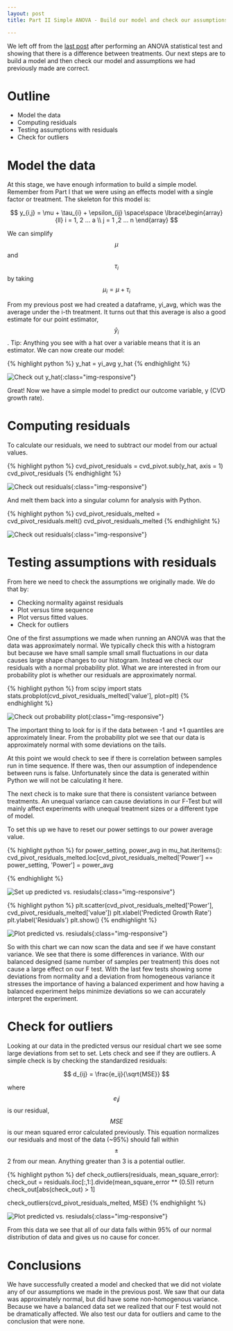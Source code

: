 ```yaml
---
layout: post
title: Part II Simple ANOVA - Build our model and check our assumptions 

---
```


We left off from the [last post](http://www.robahall.com/Performing-ANOVA-Analysis/) after performing an ANOVA statistical test and showing that there is a difference between treatments. 
Our next steps are to build a model and then check our model and assumptions we had previously made are correct. 

<script type="text/javascript" async
  src="https://cdn.mathjax.org/mathjax/latest/MathJax.js?config=TeX-MML-AM_CHTML">
</script>

# Outline

* Model the data
* Computing residuals
* Testing assumptions with residuals
* Check for outliers

# Model the data

At this stage, we have enough information to build a simple model. Remember from Part I that we were using an effects model with a single factor or treatment. 
The skeleton for this model is: 

$$ y_{i,j} = \mu + \tau_{i} + \epsilon_{ij} \space\space \lbrace\begin{array}{ll} i = 1, 2 ... a \\ j = 1 ,2 ... n \end{array} $$

We can simplify $$\mu$$ and $$\tau_{i}$$ by taking $$ \mu_{i}= \mu + \tau_{i} $$

From my previous post we had created a dataframe, yi_avg, which was the average under the i-th treatment. It turns out that this average is also a good estimate for our point estimator, $$ \hat{y}_{i}$$. 
Tip: Anything you see with a hat over a variable means that it is an estimator.
We can now create our model:

{% highlight python %}
y_hat = yi_avg 
y_hat
{% endhighlight %}

![Check out y_hat](/images/Build-model-and-check/createPountEstimatorMuHat.png){:class="img-responsive"}

Great! Now we have a simple model to predict our outcome variable, y (CVD growth rate). 

# Computing residuals

To calculate our residuals, we need to subtract our model from our actual values. 

{% highlight python %}
cvd_pivot_residuals = cvd_pivot.sub(y_hat, axis = 1)
cvd_pivot_residuals
{% endhighlight %}

![Check out residuals](/images/Build-model-and-check/cvdPivotResiduals.png){:class="img-responsive"}

And melt them back into a singular column for analysis with Python.

{% highlight python %}
cvd_pivot_residuals_melted = cvd_pivot_residuals.melt()
cvd_pivot_residuals_melted
{% endhighlight %}

![Check out residuals](/images/Build-model-and-check/cvdPivotResidualsMelted.png){:class="img-responsive"}


# Testing assumptions with residuals

From here we need to check the assumptions we originally made.  We do that by:

* Checking normality against residuals
* Plot versus time sequence
* Plot versus fitted values.
* Check for outliers

One of the first assumptions we made when running an ANOVA was that the data was approximately normal. We typically check this with a histogram but because we have small sample small small fluctuations in our data causes large shape changes to our histogram. 
Instead we check our residuals with a normal probability plot. What we are interested in from our probability plot is whether our residuals are approximately normal. 

{% highlight python %}
from scipy import stats
stats.probplot(cvd_pivot_residuals_melted['value'], plot=plt)
{% endhighlight %}

![Check out probability plot](/images/Build-model-and-check/probPlotResiduals.png){:class="img-responsive"}

The important thing to look for is if the data between -1 and +1 quantiles are approximately linear. From the probability plot we see that our data is approximately normal with some deviations on the tails. 

At this point we would check to see if there is correlation between samples run in time sequence. If there was, then our assumption of independence between runs is false. Unfortunately since the data is generated within Python we will not be calculating it here. 

The next check is to make sure that there is consistent variance between treatments. An unequal variance can cause deviations in our F-Test but will mainly affect experiments with unequal treatment sizes or a different type of model. 

To set this up we have to reset our power settings to our power average value.  

{% highlight python %}
for power_setting, power_avg in mu_hat.iteritems():
    cvd_pivot_residuals_melted.loc[cvd_pivot_residuals_melted['Power'] == power_setting, 'Power'] = power_avg

{% endhighlight %}

![Set up predicted vs. resiudals](/images/Build-model-and-check/predictedVsResiduals.png){:class="img-responsive"}

{% highlight python %}
plt.scatter(cvd_pivot_residuals_melted['Power'], cvd_pivot_residuals_melted['value'])
plt.xlabel('Predicted Growth Rate')
plt.ylabel('Residuals')
plt.show()
{% endhighlight %}

![Plot predicted vs. resiudals](/images/Build-model-and-check/predictedGrowthVsResiduals.png){:class="img-responsive"}

So with this chart we can now scan the data and see if we have constant variance. We see that there is some differences in variance. With our balanced designed (same number of samples per treatment) this does not cause a large effect on our F test.
With the last few tests showing some deviations from normality and a deviation from homogeneous variance it stresses the importance of having a balanced experiment and how having a balanced experiment helps minimize deviations so we can accurately interpret the experiment. 

# Check for outliers

Looking at our data in the predicted versus our residual chart we see some large deviations from set to set. Lets check and see if they are outliers. 
A simple check is by checking the standardized residuals:

$$ d_{ij} = \frac{e_ij}{\sqrt{MSE}} $$

where $$e_ij$$ is our residual, $$MSE$$ is our mean squared error calculated previously. This equation normalizes our residuals and most of the data (~95%) should fall within $$\pm$$2 from our mean. Anything greater than 3 is a potential outlier.

{% highlight python %}
def check_outliers(residuals, mean_square_error):
    check_out = residuals.iloc[:,1:].divide(mean_square_error ** (0.5))
    return check_out[abs(check_out) > 1]
    
check_outliers(cvd_pivot_residuals_melted, MSE)
{% endhighlight %}

![Plot predicted vs. resiudals](/images/Build-model-and-check/outliers.png){:class="img-responsive"}

From this data we see that all of our data falls within 95% of our normal distribution of data and gives us no cause for concer. 


# Conclusions

We have successfully created a model and checked that we did not violate any of our assumptions we made in the previous post. We saw that our data was approximately normal, but did have some non-homogenous variance. 
Because we have a balanced data set we realized that our F test would not be dramatically affected. We also test our data for outliers and came to the conclusion that were none. 

